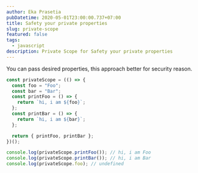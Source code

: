```yaml
---
author: Eka Prasetia
pubDatetime: 2020-05-01T23:00:00.737+07:00
title: Safety your private properties
slug: private-scope
featured: false
tags:
  - javascript
description: Private Scope for Safety your private properties
---
```


You can pass desired properties, this approach better for security reason.

```js
const privateScope = (() => {
  const foo = "Foo";
  const bar = "Bar";
  const printFoo = () => {
    return `hi, i am ${foo}`;
  };
  const printBar = () => {
    return `hi, i am ${bar}`;
  };

  return { printFoo, printBar };
})();

console.log(privateScope.printFoo()); // hi, i am Foo
console.log(privateScope.printBar()); // hi, i am Bar
console.log(privateScope.foo); // undefined
```
